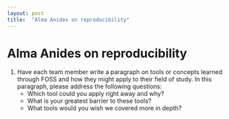 ```yaml
---
layout: post
title:  "Alma Anides on reproducibility"
---
```


# Alma Anides on reproducibility

1. Have each team member write a paragraph on tools or concepts learned through FOSS and how they might apply to their field of study. In this paragraph, please address the following questions:
    * Which tool could you apply right away and why?
    * What is your greatest barrier to these tools?
    * What tools would you wish we covered more in depth? 
